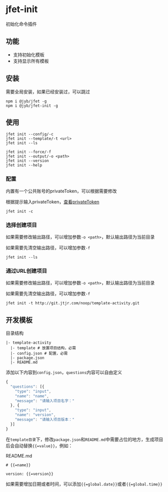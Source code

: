 # jfet-init

初始化命令插件

## 功能

- 支持初始化模板
- 支持显示所有模板

## 安装

需要全局安装，如果已经安装过，可以跳过

```shell
npm i @jyb/jfet -g
npm i @jyb/jfet-init -g
```

## 使用

```shell
jfet init --config/-c
jfet init --template/-t <url>
jfet init --ls

jfet init --force/-f
jfet init --output/-o <path>
jfet init --version
jfet init --help
```

### 配置

内置有一个公共账号的privateToken，可以根据需要修改

根据提示输入privateToken，[查看privateToken](http://git.jtjr.com/profile/account)

```shell
jfet init -c
```

### 选择创建项目

如果需要修改输出路径，可以增加参数`-o <path>`，默认输出路径为当前目录

如果需要先清空输出路径，可以增加参数`-f`

```shell
jfet init --ls
```

### 通过URL创建项目

如果需要修改输出路径，可以增加参数`-o <path>`，默认输出路径为当前目录

如果需要先清空输出路径，可以增加参数`-f`

```shell
jfet init -t http://git.jtjr.com/noop/template-activity.git
```

## 开发模板

目录结构

```text
|- template-activity
  |- template # 放置项目结构，必需
  |- config.json # 配置，必需
  |- package.json
  |- README.md
```

添加以下内容到`config.json`，`questions`内容可以自由定义

```javascript
{
  "questions": [{
    "type": "input",
    "name": "name",
    "message": "请输入项目名字："
  }, {
    "type": "input",
    "name": "version",
    "message": "请输入项目版本："
  }]
}
```

在`template目录`下，修改`package.json`和`README.md`中需要占位的地方，生成项目后会自动替换`{{=value}}`，例如：

README.md

```text
# {{=name}}

version: {{=version}}
```

如果需要增加日期或者时间，可以添加`{{=global.date}}`或者`{{=global.time}}`